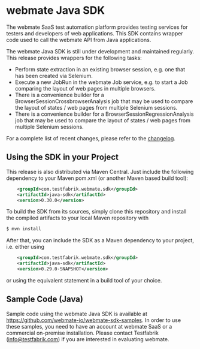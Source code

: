 # webmate Java SDK

The webmate SaaS test automation platform provides testing services for testers and developers of web applications.
This SDK contains wrapper code used to call the webmate API from Java applications.

The webmate Java SDK is still under development and maintained regularly.
This release provides wrappers for the following tasks:

* Perform state extraction in an existing browser session, e.g. one that has been created via Selenium.
* Execute a new JobRun in the webmate Job service, e.g. to start a Job comparing the layout of web pages in multiple browsers.
* There is a convenience builder for a BrowserSessionCrossbrowserAnalysis job that may be used to compare the layout of states / web pages from multiple Selenium sessions.
* There is a convenience builder for a BrowserSessionRegressionAnalysis job that may be used to compare the layout of states / web pages from multiple Selenium sessions.

For a complete list of recent changes, please refer to the [changelog](CHANGES.md).


## Using the SDK in your Project

This release is also distributed via Maven Central. Just include the following dependency to your Maven pom.xml (or another Maven based build tool):

```xml
    <groupId>com.testfabrik.webmate.sdk</groupId>
    <artifactId>java-sdk</artifactId>
    <version>0.30.0</version>
```

To build the SDK from its sources, simply clone this repository and
install the compiled artifacts to your local Maven repository with

```bash
$ mvn install
```

After that, you can include the SDK as a Maven dependency to your project, i.e. either using

```xml
    <groupId>com.testfabrik.webmate.sdk</groupId>
    <artifactId>java-sdk</artifactId>
    <version>0.29.0-SNAPSHOT</version>
```

or using the equivalent statement in a build tool of your choice. 


## Sample Code (Java)

Sample code using the webmate Java SDK is available at https://github.com/webmate-io/webmate-sdk-samples.
In order to use these samples, you need to have an account at webmate SaaS or a commercial on-premise installation.
Please contact Testfabrik (info@testfabrik.com) if you are interested in evaluating webmate.

